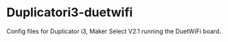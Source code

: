 # Duplicatori3-duetwifi
Config files for Duplicator i3, Maker Select V2.1 running the DuetWiFi board.
